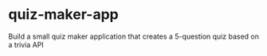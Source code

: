 # quiz-maker-app
Build a small quiz maker application that creates a 5-question quiz based on a trivia API
